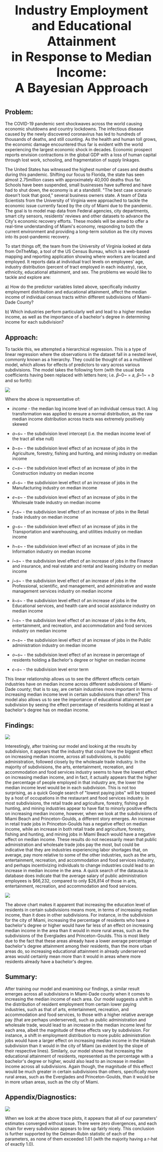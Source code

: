 # <p align=center style="font-size:42px;">Industry Employment and Educational Attainment<br />in Response to Median Income:<br />A Bayesian Approach</p>

## Problem:

The COVID-19 pandemic sent shockwaves across the world causing economic
shutdowns and country lockdowns. The infectious disease caused by the
newly discovered coronavirus has led to hundreds of thousands of deaths,
and still counting. As the health and human toll grows, the economic
damage encountered thus far is evident with the world experiencing the
largest economic shock in decades. Economic prospect reports envision
contractions in the global GDP with a loss of human capital through lost
work, schooling, and fragmentation of supply linkages.

The United States has witnessed the highest number of cases and deaths
during this pandemic. Shifting our focus to Florida, the state has seen
almost 2.75million cases with approximately 40,000 deaths thus far.
Schools have been suspended, small businesses have suffered and have had
to shut down, the economy is at a standstill. "The best case scenario
doesn\'t look that good," several business owners state. A team of Data
Scientists from the University of Virginia were approached to tackle the
economic issue currently faced by the city of Miami due to the pandemic.
The goal is to model map data from Federal agencies, city departments,
smart city sensors, residents' reviews and other datasets to advance the
City's economic recovery efforts. These models will be aimed to offer a
real-time understanding of Miami's economy, responding to both the
current environment and providing a long-term solution as the city moves
into its post-pandemic recovery.

To start things off, the team from the University of Virginia looked at
data from OnTheMap, a tool of the US Census Bureau, which is a web-based
mapping and reporting application showing where workers are located and
employed. It reports data at individual tract levels on employees' age,
industry distribution (percent of tract employed in each industry),
race, ethnicity, educational attainment, and sex. The problems we would
like to tackle and explore are:

a)  How do the predictor variables listed above, specifically industry
    employment distribution and educational attainment, affect the
    median income of individual census tracts within different
    subdivisions of Miami-Dade County?

b)  Which industries perform particularly well and lead to a higher
    median income, as well as the importance of a bachelor's degree in
    determining income for each subdivision?

## Approach:

To tackle this, we attempted a hierarchical regression. This is a type
of linear regression where the observations in the dataset fall in a
nested level, commonly known as a hierarchy. They could be thought of as
a multilevel model, which allows for effects of predictors to vary
across various subdivisions. The model takes the following form (with
the usual beta coefficients having been replaced with letters here; i.e.
𝛽~0~ = 𝑎, 𝛽~1~ = 𝑏 and so forth):

![](./media/image1.png)

Where the above is representative of:

-   *income* - the median log income level of an individual census
    tract. A log transformation was applied to ensure a normal
    distribution, as the raw median income distribution across tracts
    was extremely positively skewed

-   *a~s~* - the subdivision level intercept (i.e. the median income
    level of the tract all else null)

-   *b~s~* - the subdivision level effect of an increase of jobs in the
    Agriculture, forestry, fishing and hunting, and mining industry on
    median income

-   *c~s~* - the subdivision level effect of an increase of jobs in the
    Construction industry on median income

-   *d~s~* - the subdivision level effect of an increase of jobs in the
    Manufacturing industry on median income

-   *e~s~* - the subdivision level effect of an increase of jobs in the
    Wholesale trade industry on median income

-   *f~s~* - the subdivision level effect of an increase of jobs in the
    Retail trade industry on median income

-   *g~s~* - the subdivision level effect of an increase of jobs in the
    Transportation and warehousing, and utilities industry on median
    income

-   *h~s~* - the subdivision level effect of an increase of jobs in the
    Information industry on median income

-   *i~s~* - the subdivision level effect of an increase of jobs in the
    Finance and insurance, and real estate and rental and leasing
    industry on median income

-   *j~s~* - the subdivision level effect of an increase of jobs in the
    Professional, scientific, and management, and administrative and
    waste management services industry on median income

-   *k~s~* - the subdivision level effect of an increase of jobs in the
    Educational services, and health care and social assistance industry
    on median income

-   *l~s~* - the subdivision level effect of an increase of jobs in the
    Arts, entertainment, and recreation, and accommodation and food
    services industry on median income

-   *n~s~* - the subdivision level effect of an increase of jobs in the
    Public administration industry on median income

-   *o~s~* - the subdivision level effect of an increase in percentage
    of residents holding a Bachelor's degree or higher on median income

-   *ϵ~s~* - the subdivision level error term

This linear relationship allows us to see the different effects certain
industries have on median income across different subdivisions of
Miami-Dade county; that is to say, are certain industries more important
in terms of increasing median income level in certain subdivisions than
others? This model also allows us to see the importance of educational
attainment per subdivision by seeing the effect percentage of residents
holding at least a bachelor's degree has on median income.

## Findings:

![](./media/image2.png)

Interestingly, after training our model and looking at the results by
subdivision, it appears that the industry that could have the biggest
effect on increasing median income, across all subdivisions, is public
administration, followed closely by the wholesale trade industry. In the
majority of subdivisions, the arts, entertainment, recreation, and
accommodation and food services industry seems to have the lowest effect
on increasing median income, and in fact, it actually appears that the
higher the percentage of people employed in that industry are, the lower
the median income level would be in each subdivision. This is not too
surprising, as a quick Google search of "lowest paying jobs" will be
topped by a host of occupations in the restaurant and food services
industry. In most subdivisions, the retail trade and agriculture,
forestry, fishing and hunting, and mining industries appear to have flat
to minorly positive effects on increasing median income, however, when
we look at the subdivisions of Miami Beach and Princeton-Goulds, a
different story emerges. An increase in retail trade jobs in
Princeton-Goulds has a negative effect on median income, while an
increase in both retail trade and agriculture, forestry, fishing and
hunting, and mining jobs in Miami Beach would have a negative effect on
median income. These results do not necessarily mean that public
administration and wholesale trade jobs pay the most, but could be
indicative that they are industries experiencing labor shortages that,
on average, pay more relative to some of the other industries, such as
the arts, entertainment, recreation, and accommodation and food services
industry, and perhaps incentivizing individuals to change industries
could lead to an increase in median income in the area. A quick search
of the datausa.io database does indicate that the average salary of
public administration employees is \$66,232, compared to only \$26,814
of those in arts, entertainment, recreation, and accommodation and food
services.

![](./media/image3.png)

The above chart makes it apparent that increasing the education level of
residents in certain subdivisions means more, in terms of increasing
median income, than it does in other subdivisions. For instance, in the
subdivision for the city of Miami, increasing the percentage of
residents who have a bachelor's degree or higher would have far less of
an effect on increasing median income in the area than it would in more
rural areas, such as the subdivisions of the Everglades and
Princeton-Goulds. This is most likely due to the fact that these areas
already have a lower average percentage of bachelor's degree attainment
among their residents, than the more urban areas do, so increasing
educational attainment in already underserved areas would certainly mean
more than it would in areas where more residents already have a
bachelor's degree.

## Summary:

After training our model and examining our findings, a similar result
emerges across all subdivisions in Miami-Dade county when it comes to
increasing the median income of each area. Our model suggests a shift in
the distribution of resident employment from certain lower paying
industries, such as that of arts, entertainment, recreation, and
accommodation and food services, to those with a higher relative average
pay (that are perhaps underserved), such as public administration and
wholesale trade, would lead to an increase in the median income level
for each area, albeit the magnitude of these effects vary by
subdivision. For instance, a shift in employment distribution to more
public administration jobs would have a larger effect on increasing
median income in the Hialeah subdivision than it would in the city of
Miami (as evident by the slope of their respective lines). Similarly,
our model shows that increasing the educational attainment of residents,
represented as the percentage with a bachelor's degree or higher, would
also lead to an increase in median income across all subdivisions. Again
though, the magnitude of this effect would be much greater in certain
subdivisions than others, specifically more rural areas, such as the
Everglades and Princeton-Goulds, than it would be in more urban areas,
such as the city of Miami.

## Appendix/Diagnostics:

![](./media/image4.png)

When we look at the above trace plots, it appears that all of our
parameters' estimates converged without issue. There were zero
divergences, and each chain for every subdivision appears to line up
fairly nicely. This conclusion is further supported by the Gelman-Rubin
statistic of each of the parameters, as none of them exceeded 1.01 (with
the majority having a r-hat of exactly 1.0).
